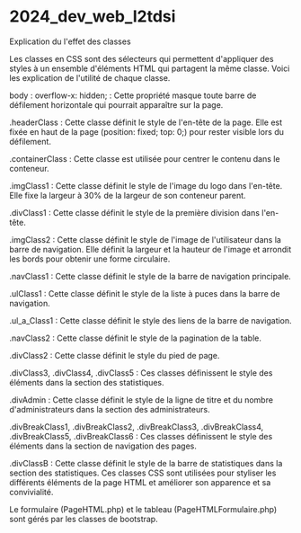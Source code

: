 # 2024_dev_web_l2tdsi

Explication du l'effet des classes

Les classes en CSS sont des sélecteurs qui permettent d'appliquer des styles à un ensemble d'éléments HTML qui partagent la même classe. Voici les explication de l'utilité de chaque classe.

body :
overflow-x: hidden; : Cette propriété masque toute barre de défilement horizontale qui pourrait apparaître sur la page.

.headerClass : Cette classe définit le style de l'en-tête de la page. Elle est fixée en haut de la page (position: fixed; top: 0;) pour rester visible lors du défilement.

.containerClass : Cette classe est utilisée pour centrer le contenu dans le conteneur.

.imgClass1 : Cette classe définit le style de l'image du logo dans l'en-tête. Elle fixe la largeur à 30% de la largeur de son conteneur parent.

.divClass1 : Cette classe définit le style de la première division dans l'en-tête.

.imgClass2 : Cette classe définit le style de l'image de l'utilisateur dans la barre de navigation. Elle définit la largeur et la hauteur de l'image et arrondit les bords pour obtenir une forme circulaire.

.navClass1 : Cette classe définit le style de la barre de navigation principale.

.ulClass1 : Cette classe définit le style de la liste à puces dans la barre de navigation. 

.ul_a_Class1 : Cette classe définit le style des liens de la barre de navigation.

.navClass2 : Cette classe définit le style de la pagination de la table.

.divClass2 : Cette classe définit le style du pied de page.

.divClass3, .divClass4, .divClass5 : Ces classes définissent le style des éléments dans la section des statistiques.

.divAdmin : Cette classe définit le style de la ligne de titre et du nombre d'administrateurs dans la section des administrateurs.

.divBreakClass1, .divBreakClass2, .divBreakClass3, .divBreakClass4, .divBreakClass5, .divBreakClass6 : Ces classes définissent le style des éléments dans la section de navigation des pages.

.divClassB : Cette classe définit le style de la barre de statistiques dans la section des statistiques. Ces classes CSS sont utilisées pour styliser les différents éléments de la page HTML et améliorer son apparence et sa convivialité.

Le formulaire (PageHTML.php) et le tableau (PageHTMLFormulaire.php) sont gérés par les classes de bootstrap.
